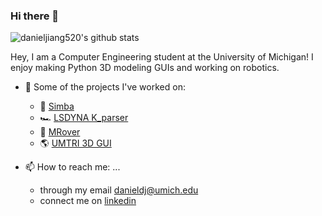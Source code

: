 ### Hi there 👋

![danieljiang520's github stats](https://github-readme-stats-sigma-five.vercel.app/api?username=danieljiang520&count_private=true)

Hey, I am a Computer Engineering student at the University of Michigan! I enjoy making Python 3D modeling GUIs and working on robotics.

- 🔭 Some of the projects I've worked on:
  - :dog: [Simba](https://github.com/danieljiang520/Simba)
  - 🏎️ [LSDYNA K_parser](https://github.com/danieljiang520/K_parser)
  - :rocket: [MRover](https://github.com/umrover/mrover-workspace)
  - :earth_americas: [UMTRI 3D GUI](https://github.com/danieljiang520/UMTRI_3DGUI)

- 📫 How to reach me: ...
  - through my email danieldj@umich.edu
  - connect me on [linkedin](https://www.linkedin.com/in/danieljiangdj/)
